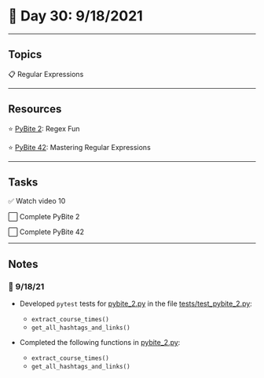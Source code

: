 # :calendar: Day 30: 9/18/2021

---

## Topics

:clipboard: Regular Expressions

---

## Resources

:star: [PyBite 2](https://codechalleng.es/challenges/2/): Regex Fun

:star: [PyBite 42](https://codechalleng.es/challenges/42/): Mastering Regular Expressions

---

## Tasks

:white_check_mark: Watch video 10

:white_large_square: Complete PyBite 2

:white_large_square: Complete PyBite 42

---

## Notes

### :notebook: 9/18/21

- Developed `pytest` tests for [pybite_2.py](pybite_2.py) in the file [tests/test_pybite_2.py](tests/test_pybite_2.py):
    - `extract_course_times()`
    - `get_all_hashtags_and_links()`

- Completed the following functions in [pybite_2.py](pybite_2.py):
    - `extract_course_times()`
    - `get_all_hashtags_and_links()`
